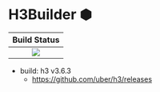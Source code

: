 # H3Builder ⬢

|  **Build Status**               |
|:-------------------------------:|
|  [![][travis-img]][travis-url]  |


 * build: h3 v3.6.3
   - https://github.com/uber/h3/releases


[travis-img]: https://api.travis-ci.org/wookay/H3Builder.svg?branch=master
[travis-url]: https://travis-ci.org/wookay/H3Builder
